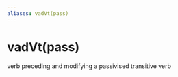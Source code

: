 ```yaml
---
aliases: vadVt(pass)
---
```

# vadVt(pass)

verb preceding and modifying a passivised transitive verb